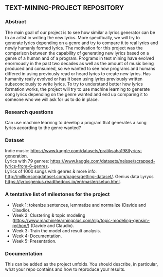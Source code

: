 ## TEXT-MINING-PROJECT REPOSITORY

### Abstract
The main goal of our project is to see how similar a lyrics generator can be to an artist in writing the new lyrics. More specifically, we will try to generate lyrics depending on a genre and try to compare it to real lyrics and newly humanly formed lyrics. The motivation for this project was the comparison between the capability of generating new lyrics based on a genre of a human and of a program. Programs in text mining have evolved enormously in the past two decades as well as the amount of music being produced and consumed, so we wanted to see how programs and humans differed in using previously read or heard lyrics to create new lyrics. Has humanity really evolved or has it been using lyrics previously written subsconciously to write lyrics. To try to understand better how lyrics formation works, the  project will try to use machine learning to generate song lyrics depending on the genre wanted and end up comparing it to someone who we will ask for us to do in place. 

### Research questions
Can use machine learning to develop a program that generates a song lyrics according to the genre wanted?

### Dataset
Indie music: https://www.kaggle.com/datasets/pratiksaha198/lyrics-generation.          
Lyrics with 79 genres: https://www.kaggle.com/datasets/neisse/scrapped-lyrics-from-6-genres.      
Lyrics of 1000 songs with genres & more info: http://millionsongdataset.com/pages/getting-dataset/.
Genius data Lyrycs https://lyricsgenius.readthedocs.io/en/master/setup.html. 

### A tentative list of milestones for the project
- Week 1:
tokenize sentences, lemmatize and normalize (Davide and Claudio). 
- Week 2: 
Clustering & topic modeling (https://www.machinelearningplus.com/nlp/topic-modeling-gensim-python/) (Davide and Claudio). 
- Week 3: 
Train the model and result analysis. 
- Week 4: 
Documentation. 
- Week 5: 
Presentation. 

### Documentation
This can be added as the project unfolds. You should describe, in particular, what your repo contains and how to reproduce your results.

